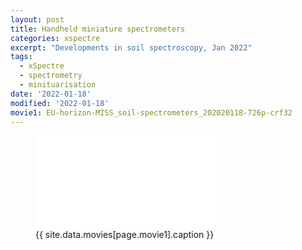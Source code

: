 ```yaml
---
layout: post
title: Handheld miniature spectrometers
categories: xspectre
excerpt: "Developments in soil spectroscopy, Jan 2022"
tags:
  - xSpectre
  - spectrometry
  - minituarisation
date: '2022-01-18'
modified: '2022-01-18'
movie1: EU-horizon-MISS_soil-spectrometers_202020118-726p-crf32
---
```


<figure>
<iframe src="{{ site.commonurl }}/movies/{{ site.data.movies[page.movie1].file }}" width="{{ site.data.movies[page.movie1].width }}" height="{{ site.data.movies[page.movie1].height }}" frameborder="0">
</iframe>
<figcaption> {{ site.data.movies[page.movie1].caption }} </figcaption>
</figure>
